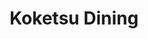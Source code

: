 --- 
title: "Koketsu Dining"
publishdate: "2019-6-22T16:48:46+02:00"
src: "https://365manga.net/manga/koketsu-dining"
image: "https://data.365manga.net/images/thumbnails/15972-koketsu-dining.jpg"
description: "This is a story about self-proclaimed masked pro-wrestler Hyuuga and his roommate Akaru. Hyuuga doesn’t remove his mask even at home - could it be that it’s his actual face?! Koketsu Dining, a story of a tiger (who even has a tail!) and the air-headed Akaru, who has unknowingly started to admire the gentle Hyuuga. It was like this that they started living together. But happy and heart-throbbing situations just…"
---